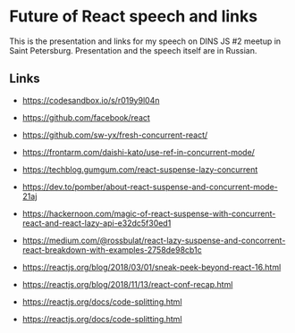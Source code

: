 Future of React speech and links
================================

This is the presentation and links for my speech on DINS JS #2 meetup
in Saint Petersburg. Presentation and the speech itself are in Russian.

Links
-----

* https://codesandbox.io/s/r019y9l04n

* https://github.com/facebook/react

* https://github.com/sw-yx/fresh-concurrent-react/

* https://frontarm.com/daishi-kato/use-ref-in-concurrent-mode/

* https://techblog.gumgum.com/react-suspense-lazy-concurrent

* https://dev.to/pomber/about-react-suspense-and-concurrent-mode-21aj

* https://hackernoon.com/magic-of-react-suspense-with-concurrent-react-and-react-lazy-api-e32dc5f30ed1

* https://medium.com/@rossbulat/react-lazy-suspense-and-concorrent-react-breakdown-with-examples-2758de98cb1c

* https://reactjs.org/blog/2018/03/01/sneak-peek-beyond-react-16.html

* https://reactjs.org/blog/2018/11/13/react-conf-recap.html

* https://reactjs.org/docs/code-splitting.html

* https://reactjs.org/docs/code-splitting.html

